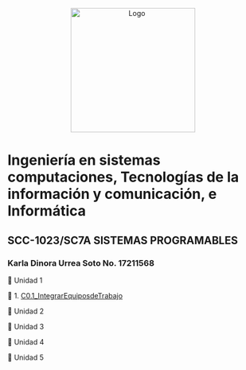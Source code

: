 
<p align="center">
    <img alt="Logo" src="https://www.tijuana.tecnm.mx/wp-content/themes/tecnm/images/logo_TECT.png" width=250 height=250>
</p>

# Ingeniería en sistemas computaciones, Tecnologías de la información y comunicación, e Informática

## SCC-1023/SC7A SISTEMAS PROGRAMABLES
### Karla Dinora Urrea Soto No. 17211568

:book: Unidad 1

:page_with_curl: 1. [C0.1_IntegrarEquiposdeTrabajo](C0.1_Integrar-equipos-de-trabajo_KarlaUrrea.md)


:book: Unidad 2


:book: Unidad 3


:book: Unidad 4


:book: Unidad 5

